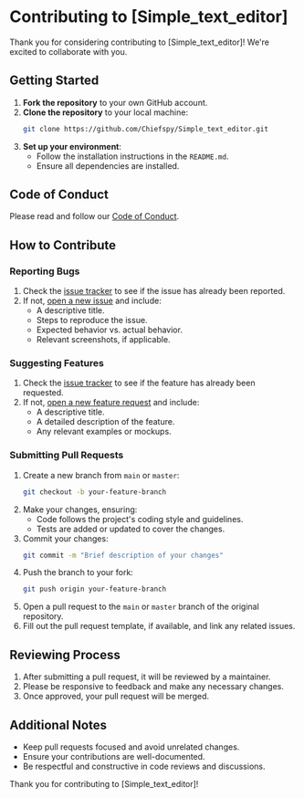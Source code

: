 # Contributing to [Simple_text_editor]

Thank you for considering contributing to [Simple_text_editor]! We're excited to collaborate with you.

## Getting Started

1. **Fork the repository** to your own GitHub account.
2. **Clone the repository** to your local machine:
    ```bash
    git clone https://github.com/Chiefspy/Simple_text_editor.git
    ```
3. **Set up your environment**:
    - Follow the installation instructions in the `README.md`.
    - Ensure all dependencies are installed.

## Code of Conduct

Please read and follow our [Code of Conduct](https://github.com/Chiefspy/Simple_text_editor/blob/main/CODE_OF_CONDUCT.md).

## How to Contribute

### Reporting Bugs

1. Check the [issue tracker](link-to-issue-tracker) to see if the issue has already been reported.
2. If not, [open a new issue](link-to-new-issue) and include:
    - A descriptive title.
    - Steps to reproduce the issue.
    - Expected behavior vs. actual behavior.
    - Relevant screenshots, if applicable.

### Suggesting Features

1. Check the [issue tracker](link-to-issue-tracker) to see if the feature has already been requested.
2. If not, [open a new feature request](link-to-new-feature-request) and include:
    - A descriptive title.
    - A detailed description of the feature.
    - Any relevant examples or mockups.

### Submitting Pull Requests

1. Create a new branch from `main` or `master`:
    ```bash
    git checkout -b your-feature-branch
    ```
2. Make your changes, ensuring:
    - Code follows the project's coding style and guidelines.
    - Tests are added or updated to cover the changes.
3. Commit your changes:
    ```bash
    git commit -m "Brief description of your changes"
    ```
4. Push the branch to your fork:
    ```bash
    git push origin your-feature-branch
    ```
5. Open a pull request to the `main` or `master` branch of the original repository.
6. Fill out the pull request template, if available, and link any related issues.

## Reviewing Process

1. After submitting a pull request, it will be reviewed by a maintainer.
2. Please be responsive to feedback and make any necessary changes.
3. Once approved, your pull request will be merged.

## Additional Notes

- Keep pull requests focused and avoid unrelated changes.
- Ensure your contributions are well-documented.
- Be respectful and constructive in code reviews and discussions.

Thank you for contributing to [Simple_text_editor]!
